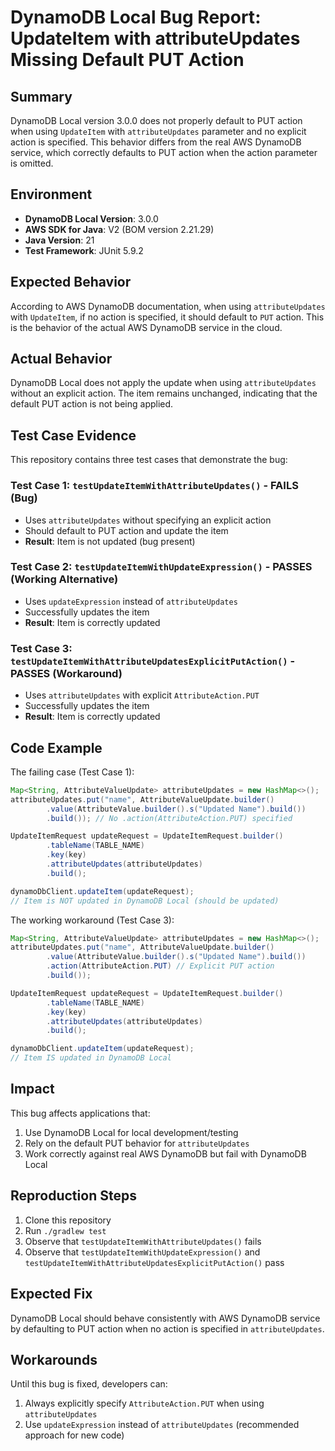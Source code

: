 # DynamoDB Local Bug Report: UpdateItem with attributeUpdates Missing Default PUT Action

## Summary

DynamoDB Local version 3.0.0 does not properly default to PUT action when using `UpdateItem` with `attributeUpdates` parameter and no explicit action is specified. This behavior differs from the real AWS DynamoDB service, which correctly defaults to PUT action when the action parameter is omitted.

## Environment

- **DynamoDB Local Version**: 3.0.0
- **AWS SDK for Java**: V2 (BOM version 2.21.29)
- **Java Version**: 21
- **Test Framework**: JUnit 5.9.2

## Expected Behavior

According to AWS DynamoDB documentation, when using `attributeUpdates` with `UpdateItem`, if no action is specified, it should default to `PUT` action. This is the behavior of the actual AWS DynamoDB service in the cloud.

## Actual Behavior

DynamoDB Local does not apply the update when using `attributeUpdates` without an explicit action. The item remains unchanged, indicating that the default PUT action is not being applied.

## Test Case Evidence

This repository contains three test cases that demonstrate the bug:

### Test Case 1: `testUpdateItemWithAttributeUpdates()` - **FAILS (Bug)**
- Uses `attributeUpdates` without specifying an explicit action
- Should default to PUT action and update the item
- **Result**: Item is not updated (bug present)

### Test Case 2: `testUpdateItemWithUpdateExpression()` - **PASSES (Working Alternative)**
- Uses `updateExpression` instead of `attributeUpdates`
- Successfully updates the item
- **Result**: Item is correctly updated

### Test Case 3: `testUpdateItemWithAttributeUpdatesExplicitPutAction()` - **PASSES (Workaround)**
- Uses `attributeUpdates` with explicit `AttributeAction.PUT`
- Successfully updates the item
- **Result**: Item is correctly updated

## Code Example

The failing case (Test Case 1):

```java
Map<String, AttributeValueUpdate> attributeUpdates = new HashMap<>();
attributeUpdates.put("name", AttributeValueUpdate.builder()
        .value(AttributeValue.builder().s("Updated Name").build())
        .build()); // No .action(AttributeAction.PUT) specified

UpdateItemRequest updateRequest = UpdateItemRequest.builder()
        .tableName(TABLE_NAME)
        .key(key)
        .attributeUpdates(attributeUpdates)
        .build();

dynamoDbClient.updateItem(updateRequest);
// Item is NOT updated in DynamoDB Local (should be updated)
```

The working workaround (Test Case 3):

```java
Map<String, AttributeValueUpdate> attributeUpdates = new HashMap<>();
attributeUpdates.put("name", AttributeValueUpdate.builder()
        .value(AttributeValue.builder().s("Updated Name").build())
        .action(AttributeAction.PUT) // Explicit PUT action
        .build());

UpdateItemRequest updateRequest = UpdateItemRequest.builder()
        .tableName(TABLE_NAME)
        .key(key)
        .attributeUpdates(attributeUpdates)
        .build();

dynamoDbClient.updateItem(updateRequest);
// Item IS updated in DynamoDB Local
```

## Impact

This bug affects applications that:
1. Use DynamoDB Local for local development/testing
2. Rely on the default PUT behavior for `attributeUpdates`
3. Work correctly against real AWS DynamoDB but fail with DynamoDB Local

## Reproduction Steps

1. Clone this repository
2. Run `./gradlew test`
3. Observe that `testUpdateItemWithAttributeUpdates()` fails
4. Observe that `testUpdateItemWithUpdateExpression()` and `testUpdateItemWithAttributeUpdatesExplicitPutAction()` pass

## Expected Fix

DynamoDB Local should behave consistently with AWS DynamoDB service by defaulting to PUT action when no action is specified in `attributeUpdates`.

## Workarounds

Until this bug is fixed, developers can:
1. Always explicitly specify `AttributeAction.PUT` when using `attributeUpdates`
2. Use `updateExpression` instead of `attributeUpdates` (recommended approach for new code)